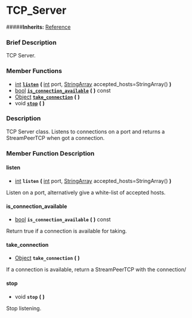 #  TCP_Server  
#####**Inherits:** [Reference](class_reference)

###  Brief Description  
TCP Server.

###  Member Functions 
  * [int](class_int)  **[`listen`](#listen)**  **(** [int](class_int) port, [StringArray](class_stringarray) accepted_hosts=StringArray()  **)**
  * [bool](class_bool)  **[`is_connection_available`](#is_connection_available)**  **(** **)** const
  * [Object](class_object)  **[`take_connection`](#take_connection)**  **(** **)**
  * void  **[`stop`](#stop)**  **(** **)**

###  Description  
TCP Server class. Listens to connections on a port and returns a StreamPeerTCP when got a connection.

###  Member Function Description  

#### <a name="listen">listen</a>
  * [int](class_int)  **`listen`**  **(** [int](class_int) port, [StringArray](class_stringarray) accepted_hosts=StringArray()  **)**

Listen on a port, alternatively give a white-list of accepted hosts.

#### <a name="is_connection_available">is_connection_available</a>
  * [bool](class_bool)  **`is_connection_available`**  **(** **)** const

Return true if a connection is available for taking.

#### <a name="take_connection">take_connection</a>
  * [Object](class_object)  **`take_connection`**  **(** **)**

If a connection is available, return a StreamPeerTCP with the connection/

#### <a name="stop">stop</a>
  * void  **`stop`**  **(** **)**

Stop listening.
